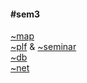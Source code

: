 #### #sem3 ####

[~map](http://www.cs.ubbcluj.ro/~craciunf/) <br />
[~plf](http://www.cs.ubbcluj.ro/~hfpop/pfl/) & [~seminar](http://www.cs.ubbcluj.ro/~adrianac/) <br />
[~db](http://www.cs.ubbcluj.ro/~tzutzu/) <br />
[~net](http://www.cs.ubbcluj.ro/~dadi/compnet/) <br />
